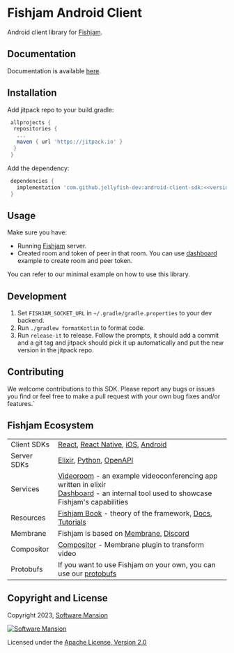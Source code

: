 
# Fishjam Android Client

Android client library for [Fishjam](https://github.com/fishjam-dev/fishjam).

## Documentation

Documentation is available [here](https://fishjam-dev.github.io/android-client-sdk/).

## Installation

Add jitpack repo to your build.gradle:

```gradle
 allprojects {
  repositories {
   ...
   maven { url 'https://jitpack.io' }
  }
 }
```

Add the dependency:

```gradle
 dependencies {
   implementation 'com.github.jellyfish-dev:android-client-sdk:<<version>>'
 }
```

## Usage

Make sure you have:

- Running [Fishjam](https://github.com/fishjam-dev/fishjam) server.
- Created room and token of peer in that room.
  You can use [dashboard](https://fishjam-dev.github.io/fishjam-dashboard/) example to create room and peer token.

You can refer to our minimal example on how to use this library.

## Development

1. Set `FISHJAM_SOCKET_URL` in `~/.gradle/gradle.properties` to your dev backend.
2. Run `./gradlew formatKotlin` to format code.
3. Run `release-it` to release. Follow the prompts, it should add a commit and a git tag and jitpack should pick it up automatically and put the new version in the jitpack repo.

## Contributing

We welcome contributions to this SDK. Please report any bugs or issues you find or feel free to make a pull request with your own bug fixes and/or features.`

## Fishjam Ecosystem

|             |                                                                                                                                                                                                                                                      |
| ----------- |------------------------------------------------------------------------------------------------------------------------------------------------------------------------------------------------------------------------------------------------------|
| Client SDKs | [React](https://github.com/fishjam-dev/react-client-sdk), [React Native](https://github.com/fishjam-dev/react-native-client-sdk), [iOS](https://github.com/fishjam-dev/ios-client-sdk), [Android](https://github.com/fishjam-dev/android-client-sdk) |
| Server SDKs | [Elixir](https://github.com/fishjam-dev/elixir_server_sdk), [Python](https://github.com/fishjam-dev/python-server-sdk), [OpenAPI](https://fishjam-dev.github.io/fishjam-docs/api_reference/rest_api)                                                 |
| Services    | [Videoroom](https://github.com/fishjam-dev/fishjam-videoroom) - an example videoconferencing app written in elixir <br/> [Dashboard](https://github.com/fishjam-dev/fishjam-dashboard) - an internal tool used to showcase Fishjam's capabilities    |
| Resources   | [Fishjam Book](https://fishjam-dev.github.io/book/) - theory of the framework, [Docs](https://fishjam-dev.github.io/fishjam-docs/), [Tutorials](https://github.com/fishjam-dev/fishjam-clients-tutorials)                                                 |
| Membrane    | Fishjam is based on [Membrane](https://membrane.stream/), [Discord](https://discord.gg/nwnfVSY)                                                                                                                                                      |
| Compositor  | [Compositor](https://github.com/membraneframework/membrane_video_compositor_plugin) - Membrane plugin to transform video                                                                                                                             |
| Protobufs   | If you want to use Fishjam on your own, you can use our [protobufs](https://github.com/fishjam-dev/protos)                                                                                                                                            |

## Copyright and License

Copyright 2023, [Software Mansion](https://swmansion.com/?utm_source=git&utm_medium=readme&utm_campaign=fishjam)

[![Software Mansion](https://logo.swmansion.com/logo?color=white&variant=desktop&width=200&tag=membrane-github)](https://swmansion.com/?utm_source=git&utm_medium=readme&utm_campaign=fishjam)

Licensed under the [Apache License, Version 2.0](LICENSE)

